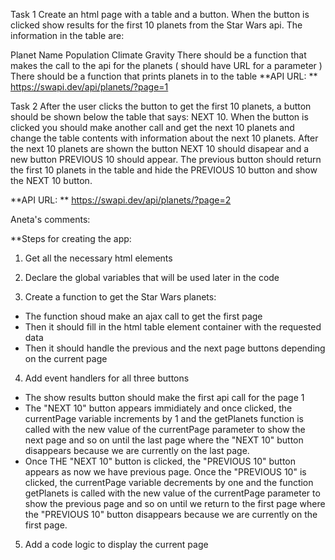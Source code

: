 Task 1
Create an html page with a table and a button. When the button is clicked show results for the first 10 planets from the Star Wars api. The information in the table are:

Planet Name
Population
Climate
Gravity
There should be a function that makes the call to the api for the planets ( should have URL for a parameter ) There should be a function that prints planets in to the table **API URL: ** https://swapi.dev/api/planets/?page=1

Task 2
After the user clicks the button to get the first 10 planets, a button should be shown below the table that says: NEXT 10. When the button is clicked you should make another call and get the next 10 planets and change the table contents with information about the next 10 planets. After the next 10 planets are shown the button NEXT 10 should disapear and a new button PREVIOUS 10 should appear. The previous button should return the first 10 planets in the table and hide the PREVIOUS 10 button and show the NEXT 10 button.

**API URL: ** https://swapi.dev/api/planets/?page=2


Aneta's comments: 

**Steps for creating the app:

1. Get all the necessary html elements 

2. Declare the global variables that will be used later in the code

3. Create a function to get the Star Wars planets:
- The function shoud make an ajax call to get the first page 
- Then it should fill in the html table element container with the requested data
- Then it should handle the previous and the next page buttons depending on the current page

4. Add event handlers for all three buttons 
- The show results button should make the first api call for the page 1
- The "NEXT 10" button appears immidiately and once clicked, the currentPage variable increments by 1 and the getPlanets function is called with the new value of the currentPage parameter to show the next page and so on until the last page where the "NEXT 10" button disappears because we are currently on the last page.
- Once THE "NEXT 10" button is clicked, the "PREVIOUS 10" button appears as now we have previous page. Once the "PREVIOUS 10" is clicked, the currentPage variable decrements by one and the function getPlanets is called with the new value of the currentPage parameter to show the previous page and so on until we return to the first page where the "PREVIOUS 10" button disappears because we are currently on the first page.

5. Add a code logic to display the current page



